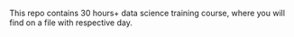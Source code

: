 This repo contains 30 hours+ data science training course, where you will find on a file with respective day.
